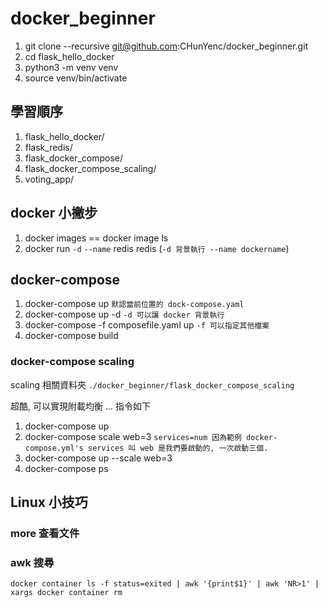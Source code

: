 # docker_beginner

1. git clone --recursive git@github.com:CHunYenc/docker_beginner.git
2. cd flask_hello_docker
3. python3 -m venv venv
4. source venv/bin/activate

## 學習順序

1. flask_hello_docker/
2. flask_redis/
3. flask_docker_compose/
4. flask_docker_compose_scaling/
5. voting_app/

## docker 小撇步

1. docker images == docker image ls
2. docker run `-d` `--name` redis redis (`-d 背景執行 --name dockername`)

## docker-compose

1. docker-compose up `默認當前位置的 dock-compose.yaml`
2. docker-compose up -d `-d 可以讓 docker 背景執行`
3. docker-compose -f composefile.yaml up `-f 可以指定其他檔案`
4. docker-compose build

### docker-compose scaling

scaling 相關資料夾 `./docker_beginner/flask_docker_compose_scaling`

超酷, 可以實現附載均衡 ... 指令如下

1. docker-compose up
2. docker-compose scale web=3 `services=num 因為範例 docker-compose.yml's services 叫 web 是我們要啟動的, 一次啟動三個.`
3. docker-compose up --scale web=3
4. docker-compose ps

## Linux 小技巧

### more 查看文件

### awk 搜尋

```
docker container ls -f status=exited | awk '{print$1}' | awk 'NR>1' | xargs docker container rm
```
